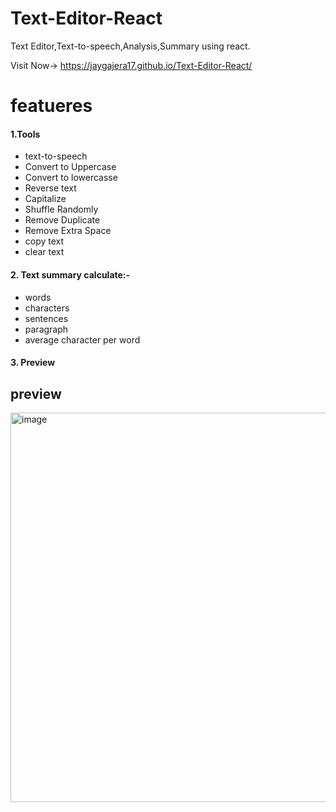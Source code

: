 # Text-Editor-React
Text Editor,Text-to-speech,Analysis,Summary  using react.

Visit Now-> https://jaygajera17.github.io/Text-Editor-React/
# featueres 
 <h4> 1.Tools </h4>
 
- text-to-speech
- Convert to Uppercase
- Convert to lowercasse
- Reverse text
- Capitalize
- Shuffle Randomly
- Remove Duplicate
- Remove Extra Space 
- copy text
- clear text 


<h4> 2. Text summary calculate:- </h4>

- words 
- characters
- sentences 
- paragraph 
- average character per word <br>

<h4> 3. Preview 

 




  
## preview
  
<img width="623" alt="image" src="https://user-images.githubusercontent.com/81226571/172570821-d649f5b9-d2e1-4ea8-ac11-76e1ec816a46.png">


